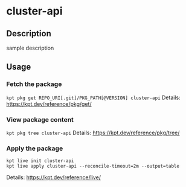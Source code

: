# cluster-api

## Description
sample description

## Usage

### Fetch the package
`kpt pkg get REPO_URI[.git]/PKG_PATH[@VERSION] cluster-api`
Details: https://kpt.dev/reference/pkg/get/

### View package content
`kpt pkg tree cluster-api`
Details: https://kpt.dev/reference/pkg/tree/

### Apply the package
```
kpt live init cluster-api
kpt live apply cluster-api --reconcile-timeout=2m --output=table
```
Details: https://kpt.dev/reference/live/
